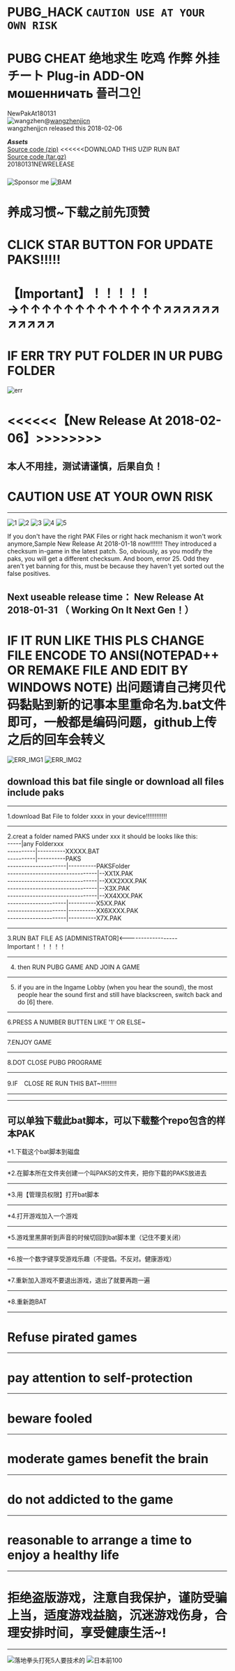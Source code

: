 # PUBG_HACK `CAUTION USE AT YOUR OWN RISK`
PUBG CHEAT 绝地求生 吃鸡 作弊 外挂 チート Plug-in ADD-ON мошенничать 플러그인
==========================================================================

NewPakAt180131    
![wangzhen](https://avatars1.githubusercontent.com/u/1842578?s=40&v=4)@[wangzhenjjcn](https://github.com/wangzhenjjcn "悬停显示")      
wangzhenjjcn released this 2018-02-06    

***Assets***    
 [Source code (zip)](https://github.com/wangzhenjjcn/PUBG_HACK/archive/180206.zip "悬停显示") <<<<<<DOWNLOAD THIS UZIP RUN BAT         
 [Source code (tar.gz)](https://github.com/wangzhenjjcn/PUBG_HACK/archive/180206.tar.gz "悬停显示")    
 20180131NEWRELEASE    
 #####
 ![Sponsor me](https://github.com/wangzhenjjcn/IMAGE/blob/master/StarMe.jpg)
 ![BAM](https://github.com/wangzhenjjcn/IMAGE/blob/master/BlueEyeAndMe.jpg)
 
养成习惯~下载之前先顶赞   
===========================================
CLICK STAR BUTTON FOR UPDATE PAKS!!!!!
===========================================
【Important】！！！！！→↑↑↑↑↑↑↑↑↑↑↑↑↑↗↗↗↗↗↗↗↗↗↗↗
===========================================
IF ERR  TRY PUT FOLDER IN UR PUBG FOLDER
==========================================

 ![err](https://github.com/wangzhenjjcn/IMAGE/blob/master/ERRS.jpg)


<<<<<<【New Release At 2018-02-06】>>>>>>>>
=========================================================
本人不用挂，测试请谨慎，后果自负！
--------------------------------------------------------
CAUTION USE AT YOUR OWN RISK 
=========================================================
***

![1](https://github.com/wangzhenjjcn/IMAGE/blob/master/PUBG_HACK_RIGHTCLICK.jpg)
![2](https://github.com/wangzhenjjcn/IMAGE/blob/master/PUBG_HACK_EDITBAT.jpg)
![3](https://github.com/wangzhenjjcn/IMAGE/blob/master/PUBG_HACK_RUNBAT.jpg)
![4](https://github.com/wangzhenjjcn/IMAGE/blob/master/PUBG_HACK_RUN2.jpg)
![5](https://github.com/wangzhenjjcn/IMAGE/blob/master/PUBG_HACK_RUN3.jpg)




If you don't have the right PAK Files or right hack mechanism it won't work anymore,Sample New Release At 2018-01-18 now!!!!!!!
They introduced a checksum in-game in the latest patch.
So, obviously, as you modify the paks, you will get a different checksum. And boom, error 25.
Odd they aren't yet banning for this, must be because they haven't yet sorted out the false positives.

Next useable release time： New Release At 2018-01-31 （ Working On It Next Gen！）
-------------------------------------




IF   IT  RUN  LIKE   THIS  PLS  CHANGE  FILE ENCODE TO ANSI(NOTEPAD++ OR REMAKE FILE AND EDIT BY WINDOWS NOTE)
出问题请自己拷贝代码黏贴到新的记事本里重命名为.bat文件即可，一般都是编码问题，github上传之后的回车会转义
=======================

![ERR_IMG1](https://github.com/wangzhenjjcn/IMAGE/blob/master/ERRPUBG_ADD.jpg)
![ERR_IMG2](https://github.com/wangzhenjjcn/IMAGE/blob/master/ERRPUBG_ADD2.jpg)












download this bat file single or download all files include paks
--------------------------------------------------------------------------
***
1.download Bat File to folder xxxx  in  your device!!!!!!!!!!!!
***
2.creat a folder named PAKS under xxx
       it should be looks like this:  
-----|any Folderxxx  
----------|----------XXXXX.BAT    
----------|----------PAKS    
---------------------|----------PAKSFolder   
--------------------------------|--XX1X.PAK    
--------------------------------|--XXX2XXX.PAK    
--------------------------------|--X3X.PAK    
--------------------------------|--XX4XXX.PAK    
---------------------|----------X5XX.PAK    
---------------------|----------XX6XXXX.PAK    
---------------------|----------X7X.PAK    

***
3.RUN BAT FILE AS [ADMINISTRATOR]<------------------Important！！！！！
***
4.  then RUN PUBG GAME AND JOIN A GAME    
***
5. if you are in the Ingame Lobby (when you hear the sound), the most people hear the sound first and still have blackscreen, switch back and do [6] there.
***
6.PRESS A NUMBER BUTTEN LIKE  '1'  OR ELSE~
***
7.ENJOY GAME
***
8.DOT CLOSE PUBG PROGRAME
***
9.IF　CLOSE RE RUN THIS BAT~!!!!!!!!!
***
***

可以单独下载此bat脚本，可以下载整个repo包含的样本PAK
--------------------------------------------------------------------------
*1.下载这个bat脚本到磁盘
***
*2.在脚本所在文件夹创建一个叫PAKS的文件夹，把你下载的PAKS放进去
***
*3.用【管理员权限】打开bat脚本
***
*4.打开游戏加入一个游戏
***
*5.游戏里黑屏听到声音的时候切回到bat脚本里（记住不要关闭）
***
*6.按一个数字键享受游戏乐趣（不提倡。不反对。健康游戏）
***
*7.重新加入游戏不要退出游戏，退出了就要再跑一遍
***
*8.重新跑BAT
***


Refuse pirated games
===========================================
***
pay attention to self-protection
===========================================
***
beware fooled
===========================================
***
moderate games benefit the brain 
===========================================
***
do not addicted to the game 
===========================================
***
reasonable to arrange a time to enjoy a healthy life
===========================================
***
拒绝盗版游戏，注意自我保护，谨防受骗上当，适度游戏益脑，沉迷游戏伤身，合理安排时间，享受健康生活~!
===========================================
***



![落地拳头打死5人要技术的](https://github.com/wangzhenjjcn/IMAGE/blob/master/RECORD2.jpg)
![日本前100](https://github.com/wangzhenjjcn/IMAGE/blob/master/RECORD.jpg)
